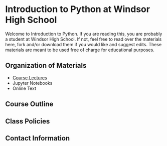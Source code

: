 # Introduction to Python at Windsor High School

Welcome to Introduction to Python.  If you are reading this, you are probably a student at Windsor High School.  If not, feel free to read over the materials here, fork and/or download them if you would like and suggest edits.  These materials are meant to be used free of charge for educational purposes.

## Organization of Materials
* <a href="http://www.github.com/stcline/WHSIntroToPython/tree/master/Lecture_Notes" target="_blank">Course Lectures</a>
* Jupyter Notebooks
* Online Text

## Course Outline

## Class Policies

## Contact Information
